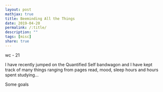 ```yaml
---
layout: post
mathjax: true
title: Beeminding All the Things
date: 2019-04-20
permalink: /:title/
description: ""
tags: [misc]
share: true
---
```


wc - 21  

I have recently jumped on the Quantified Self bandwagon and I have kept track
of many things ranging from pages read, mood, sleep hours and hours spent studying...

Some goals
